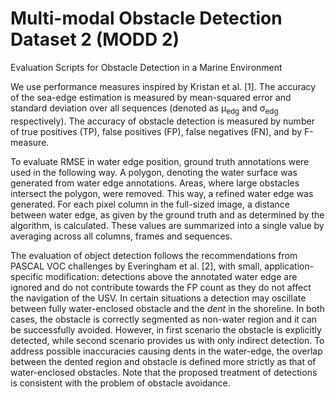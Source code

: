 # Multi-modal Obstacle Detection Dataset 2 (MODD 2)
Evaluation Scripts for Obstacle Detection in a Marine Environment

We use performance measures inspired by Kristan et al. [1]. The accuracy of the sea-edge estimation is measured by mean-squared error and standard deviation over all sequences (denoted as &mu;<sub>edg</sub> and &sigma;<sub>edg</sub> respectively). The accuracy of obstacle detection is measured by number of true positives (TP), false positives (FP), false negatives (FN), and by F-measure.

To evaluate RMSE in water edge position, ground truth annotations were used in the following way. A polygon,  denoting the water surface was generated from water edge annotations. Areas, where large obstacles intersect the polygon, were removed. This way, a refined water edge was generated. For each pixel column in the full-sized image, a distance between water edge, as given by the ground truth and as determined by the algorithm, is calculated. These values are summarized into a single value by averaging across all columns, frames and sequences.

The evaluation of object detection follows the recommendations from PASCAL VOC challenges by Everingham et al. [2], with small, application-specific modification: detections above the annotated water edge are ignored and do not contribute towards the FP count as they do not affect the navigation of the USV. In certain situations a detection may oscillate between fully water-enclosed obstacle and the <i>dent</i> in the shoreline. In both cases, the obstacle is correctly segmented as non-water region and it can be successfully avoided. However, in first scenario the obstacle is explicitly detected, while second scenario provides us with only indirect detection. To address possible inaccuracies causing dents in the water-edge, the overlap between the dented region and obstacle is defined more strictly as that of water-enclosed obstacles. Note that the proposed treatment of detections is consistent with the problem of obstacle avoidance.
